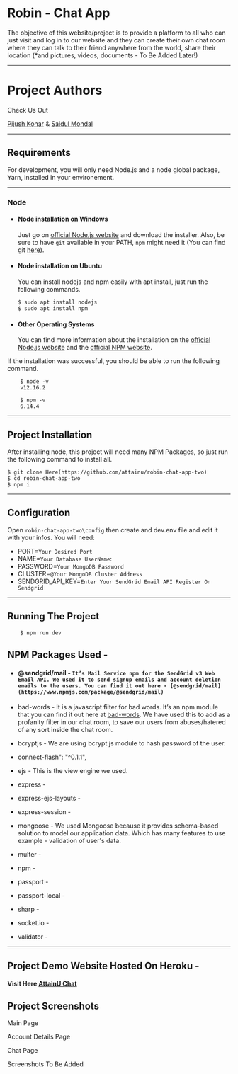 # Robin - Chat App

The objective of this website/project is to provide a platform to all who can just visit and log in to our website 
and they can create their own chat room where they can talk to their friend anywhere from the world, share their location 
(*and pictures, videos, documents - To Be Added Later!)

---

# Project Authors

Check Us Out

[Pijush Konar](https://github.com/pijush-konar-au7) & [Saidul Mondal](https://github.com/saidul-mondal-au7)

---

## Requirements

For development, you will only need Node.js and a node global package, Yarn, installed in your environement.

---

### Node
- #### Node installation on Windows

  Just go on [official Node.js website](https://nodejs.org/) and download the installer.
  Also, be sure to have `git` available in your PATH, `npm` might need it (You can find git [here](https://git-scm.com/)).

- #### Node installation on Ubuntu

  You can install nodejs and npm easily with apt install, just run the following commands.

      $ sudo apt install nodejs
      $ sudo apt install npm

- #### Other Operating Systems
  You can find more information about the installation on the [official Node.js website](https://nodejs.org/) and the [official NPM website](https://npmjs.org/).

If the installation was successful, you should be able to run the following command.

```
    $ node -v
    v12.16.2

    $ npm -v
    6.14.4
```
---

## Project Installation
  After installing node, this project will need many NPM Packages, so just run the following command to install all.

    $ git clone Here(https://github.com/attainu/robin-chat-app-two)
    $ cd robin-chat-app-two
    $ npm i

---

## Configuration

Open `robin-chat-app-two\config` then create and dev.env file and edit it with your infos. You will need:

- PORT=`Your Desired Port`
- NAME=`Your Database UserName`:
- PASSWORD=`Your MongoDB Password`
- CLUSTER=`@Your MongoDB Cluster Address`
- SENDGRID_API_KEY=`Enter Your SendGrid Email API Register On Sendgrid`

---

## Running The Project

```sh
    $ npm run dev
```


## NPM Packages Used -

- #### @sendgrid/mail - `It’s Mail Service npm for the SendGrid v3 Web Email API. We used it to send signup emails and account deletion emails to the users. You can find it out here - [@sendgrid/mail](https://www.npmjs.com/package/@sendgrid/mail)`

- bad-words - It is a javascript filter for bad words. It’s an npm module that you can find it out here at [bad-words](https://www.npmjs.com/package/bad-words). We have used this to add as a profanity filter in our chat room, to save our users from abuses/hatered of any sort inside the chat room.

- bcryptjs - We are using bcrypt.js module to hash password of the user.

- connect-flash": "^0.1.1",

- ejs - This is the view engine we used.

- express -

- express-ejs-layouts - 

- express-session - 

- mongoose - We used Mongoose because it provides schema-based solution to model our application data. Which has many features to use example - validation of user's data.

- multer - 

- npm - 

- passport - 

- passport-local - 

- sharp - 

- socket.io - 

- validator - 


---

## Project Demo Website Hosted On Heroku -

#### Visit Here [AttainU Chat](https://attainu-chatapp.herokuapp.com/)

## Project Screenshots

Main Page
<!-- ![](project1.png) -->

Account Details Page
<!-- ![](project2.png) -->

Chat Page
<!-- ![](project3.png) -->

Screenshots To Be Added